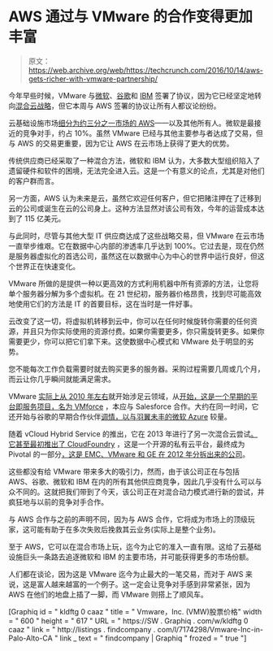 # AWS 通过与 VMware 的合作变得更加丰富 

> 原文：<https://web.archive.org/web/https://techcrunch.com/2016/10/14/aws-gets-richer-with-vmware-partnership/>

今年早些时候，VMware 与[微软](https://web.archive.org/web/20221207092159/http://www.businessinsider.com/microsoft-buries-the-hatchet-with-vmware-2015-9)、[谷歌](https://web.archive.org/web/20221207092159/http://www.networkworld.com/article/2978864/cloud-computing/article.html)和 [IBM](https://web.archive.org/web/20221207092159/https://www-03.ibm.com/press/us/en/pressrelease/49154.wss) 签署了协议，因为它已经坚定地转向[混合云战略](https://web.archive.org/web/20221207092159/http://www.networkworld.com/article/2879203/cloud-computing/an-inside-look-into-vmware-s-new-hybrid-cloud-strategy.html)，但它本周与 AWS 签署的协议让所有人都议论纷纷。

云基础设施市场[细分为约三分之一市场的 AWS](https://web.archive.org/web/20221207092159/https://www.srgresearch.com/articles/amazon-leads-microsoft-ibm-google-chase-others-trail)——以及其他所有人。微软是最接近的竞争对手，约占 10%。虽然 VMware 已经与其他主要参与者达成了交易，但与 AWS 的交易更重要，因为它让 AWS 在云市场上获得了更大的优势。

传统供应商已经采取了一种混合方法，微软和 IBM 认为，大多数大型组织陷入了遗留硬件和软件的困境，无法完全进入云。这是一个有意义的论点，尤其是对他们的客户群而言。

另一方面，AWS 认为未来是云，虽然它欢迎任何客户，但它把赌注押在了迁移到云的公司或诞生在云的公司身上。这种方法显然对该公司有效，今年的运营成本达到了 115 亿美元。

与此同时，尽管与其他大型 IT 供应商达成了这些战略交易，但 VMware 在云市场一直举步维艰。它在数据中心内部的渗透率几乎达到 100%。它过去是，现在仍然是服务器虚拟化的首选公司，虽然这在以数据中心为中心的世界中运行良好，但这个世界正在快速变化。

VMware 所做的是提供一种以更高效的方式利用机器中所有资源的方法，让您将单个服务器分解为多个虚拟机。在 21 世纪初，服务器价格昂贵，找到尽可能高效地使用它们的方法是 IT 的首要目标，这在当时是一件好事。

云改变了这一切，将虚拟机转移到云中，你可以在任何时候旋转你需要的任何资源，并且只为你实际使用的资源付费。如果你需要更多，你只需旋转更多。如果你需要更少，你可以把它们拿下来。这使数据中心模式和 VMware 处于明显的劣势。

您不能每次工作负载需要时就去购买更多的服务器。采购过程需要几周或几个月，而云让你几乎瞬间就能满足需求。

VMware [实际上从 2010 年左右](https://web.archive.org/web/20221207092159/http://searchcloudcomputing.techtarget.com/feature/Piecing-together-VMwares-cloud-strategy)就开始涉足云领域，从[开始，这是一个早期的平台即服务项目，名为 VMforce](https://web.archive.org/web/20221207092159/http://www.salesforce.com/company/news-press/press-releases/2010/04/100428.jsp) ，本应与 Salesforce 合作。大约在同一时间，它还开始与谷歌的早期合作伙伴[调情，以与羽翼未丰的微软 Azure](https://web.archive.org/web/20221207092159/http://googlecode.blogspot.com/2010/05/enabling-cloud-portability-with-google.html) 较量。

随着 vCloud Hybrid Service 的推出，它在 2013 年进行了另一次混合云尝试[。它甚至](https://web.archive.org/web/20221207092159/http://www.tomsitpro.com/articles/vmware-vchs-vcloud-hybrid-service,1-1066.html)[最初推出了 CloudFoundry](https://web.archive.org/web/20221207092159/http://www.infoworld.com/article/2620355/development-tools/vmware-launches-a-developer-edition-for-cloud-foundry.html) ，这是一个开源的私有云平台，最终成为 Pivotal 的一部分[，这是 EMC、VMware 和 GE 在 2012 年分拆出来的公司](https://web.archive.org/web/20221207092159/http://venturebeat.com/2013/04/24/pivotal-the-105m-startup-with-1250-employees-from-emc-vmware/)。

这些都没有给 VMware 带来多大的吸引力，然而，由于该公司正在与包括 AWS、谷歌、微软和 IBM 在内的所有其他供应商竞争，因此几乎没有什么可以与众不同的。这就把我们带到了今天，该公司正在对混合动力模式进行新的尝试，并疯狂地与以前的竞争对手合作。

与 AWS 合作与之前的声明不同，因为与 AWS 合作，它将成为市场上的顶级玩家，这可能有助于在多次失败后挽救其云业务(实际上是整个业务)。

至于 AWS，它可以在混合市场上玩，迄今为止它的准入一直有限。这给了云基础设施巨头一条路去追逐微软和 IBM 的主要市场，并可能获得更多的市场份额。

人们都在谈论，因为这是 VMware 迄今为止最大的一笔交易，而对于 AWS 来说，这是富人越来越富的一个例子。这一定会让竞争对手感到非常紧张，因为 AWS 在他们的地盘上插了一脚，而 VMware 则搭上了顺风车。

[Graphiq id = " kldftg 0 caaz " title = " Vmware，Inc. (VMW)股票价格" width = " 600 " height = " 617 " URL = " https://SW . Graphiq . com/w/kldftg 0 caaz " link = " http://listings . findcompany . com/l/7174298/Vmware-Inc-in-Palo-Alto-CA " link _ text = " findcompany | Graphiq " frozed = " true "]